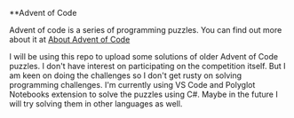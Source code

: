 **Advent of Code

Advent of code is a series of programming puzzles. You can find out more about it at [About Advent of Code](https://adventofcode.com/2022/about)

I will be using this repo to upload some solutions of older Advent of Code puzzles. I don't have interest on participating on the competition itself. But I am keen on doing the challenges so I don't get rusty on solving programming challenges. I'm currently using VS Code and Polyglot Notebooks extension to solve the puzzles using C#. Maybe in the future I will try solving them in other languages as well. 
